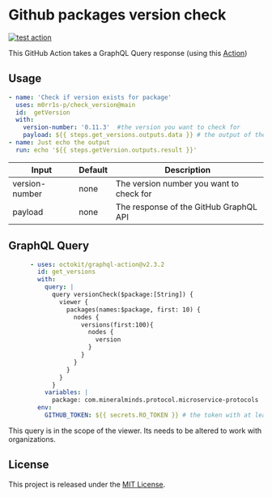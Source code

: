 # Github packages version check

[![test action](https://github.com/m0rr1s-p/check_version/actions/workflows/test.yml/badge.svg?branch=main)](https://github.com/m0rr1s-p/check_version/actions/workflows/test.yml)

This GitHub Action takes a GraphQL Query response (using this [Action](https://github.com/octokit/graphql-action))  

## Usage

```yaml
- name: 'Check if version exists for package'
  uses: m0rr1s-p/check_version@main
  id:  getVersion
  with:
    version-number: '0.11.3'  #the version you want to check for
    payload: ${{ steps.get_versions.outputs.data }} # the output of the GraphQL query
- name: Just echo the output
  run: echo '${{ steps.getVersion.outputs.result }}'            

```
|Input|Default|Description|
|-----|-------|-----------|
|version-number|none|The version number you want to check for|
|payload|none|The response of the GitHub GraphQL API|

## GraphQL Query
````yaml
      - uses: octokit/graphql-action@v2.3.2
        id: get_versions
        with:
          query: |
            query versionCheck($package:[String]) {
              viewer {
                packages(names:$package, first: 10) {
                  nodes {
                    versions(first:100){
                      nodes {
                        version
                      }
                    }
                  }
                }
              }
            }
          variables: |
            package: com.mineralminds.protocol.microservice-protocols  # the name of the package
        env:
          GITHUB_TOKEN: ${{ secrets.RO_TOKEN }} # the token with at least read permission on the package
````
This query is in the scope of the viewer. Its needs to be altered to work with organizations.
## License

This project is released under the [MIT License](LICENSE).